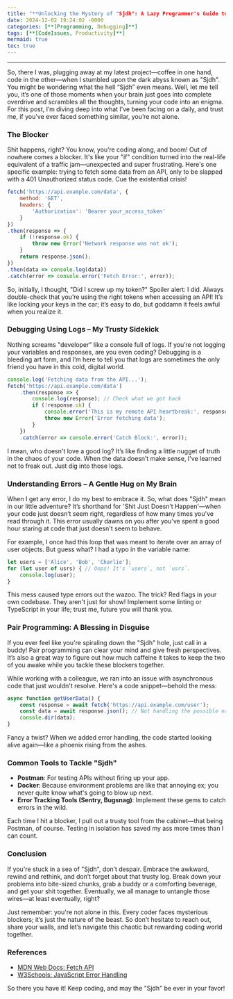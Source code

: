 ```yaml
---
title: "**Unlocking the Mystery of "Sjdh": A Lazy Programmer's Guide to Handling Incoming Blockers**"
date: 2024-12-02 19:24:02 -0000
categories: [**[Programming, Debugging]**]
tags: [**[CodeIssues, Productivity]**]
mermaid: true
toc: true
---
```


---

So, there I was, plugging away at my latest project—coffee in one hand, code in the other—when I stumbled upon the dark abyss known as "Sjdh". You might be wondering what the hell “Sjdh” even means. Well, let me tell you, it’s one of those moments when your brain just goes into complete overdrive and scrambles all the thoughts, turning your code into an enigma. For this post, I’m diving deep into what I’ve been facing on a daily, and trust me, if you've ever faced something similar, you’re not alone.

### The Blocker

Shit happens, right? You know, you’re coding along, and boom! Out of nowhere comes a blocker. It's like your "if" condition turned into the real-life equivalent of a traffic jam—unexpected and super frustrating. Here's one specific example: trying to fetch some data from an API, only to be slapped with a 401 Unauthorized status code. Cue the existential crisis!

```javascript
fetch('https://api.example.com/data', {
    method: 'GET',
    headers: {
        'Authorization': 'Bearer your_access_token'
    }
})
.then(response => {
    if (!response.ok) {
        throw new Error('Network response was not ok');
    }
    return response.json();
})
.then(data => console.log(data))
.catch(error => console.error('Fetch Error:', error));
```

So, initially, I thought, "Did I screw up my token?" Spoiler alert: I did. Always double-check that you’re using the right tokens when accessing an API! It’s like locking your keys in the car; it’s easy to do, but goddamn it feels awful when you realize it.

### Debugging Using Logs – My Trusty Sidekick

Nothing screams "developer" like a console full of logs. If you’re not logging your variables and responses, are you even coding? Debugging is a bleeding art form, and I’m here to tell you that logs are sometimes the only friend you have in this cold, digital world.

```javascript
console.log('Fetching data from the API...');
fetch('https://api.example.com/data')
    .then(response => {
        console.log(response); // Check what we got back
        if (!response.ok) {
            console.error('This is my remote API heartbreak:', response.statusText);
            throw new Error('Error fetching data');
        }
    })
    .catch(error => console.error('Catch Block:', error));
```

I mean, who doesn't love a good log? It’s like finding a little nugget of truth in the chaos of your code. When the data doesn’t make sense, I've learned not to freak out. Just dig into those logs.

### Understanding Errors – A Gentle Hug on My Brain

When I get any error, I do my best to embrace it. So, what does "Sjdh" mean in our little adventure? It’s shorthand for 'Shit Just Doesn’t Happen'—when your code just doesn’t seem right, regardless of how many times you've read through it. This error usually dawns on you after you've spent a good hour staring at code that just doesn't seem to behave.

For example, I once had this loop that was meant to iterate over an array of user objects. But guess what? I had a typo in the variable name:

```javascript
let users = ['Alice', 'Bob', 'Charlie'];
for (let user of usrs) { // Oops! It's `users`, not `usrs`.
    console.log(user);
}
```

This mess caused type errors out the wazoo. The trick? Red flags in your own codebase. They aren't just for show! Implement some linting or TypeScript in your life; trust me, future you will thank you.

### Pair Programming: A Blessing in Disguise

If you ever feel like you're spiraling down the "Sjdh" hole, just call in a buddy! Pair programming can clear your mind and give fresh perspectives. It’s also a great way to figure out how much caffeine it takes to keep the two of you awake while you tackle these blockers together.

While working with a colleague, we ran into an issue with asynchronous code that just wouldn't resolve. Here's a code snippet—behold the mess:

```javascript
async function getUserData() {
    const response = await fetch('https://api.example.com/user');
    const data = await response.json(); // Not handling the possible errors here!
    console.dir(data); 
}
```

Fancy a twist? When we added error handling, the code started looking alive again—like a phoenix rising from the ashes.

### Common Tools to Tackle "Sjdh"

- **Postman**: For testing APIs without firing up your app.
- **Docker**: Because environment problems are like that annoying ex; you never quite know what's going to blow up next.
- **Error Tracking Tools (Sentry, Bugsnag)**: Implement these gems to catch errors in the wild.

Each time I hit a blocker, I pull out a trusty tool from the cabinet—that being Postman, of course. Testing in isolation has saved my ass more times than I can count.

### Conclusion

If you're stuck in a sea of "Sjdh", don’t despair. Embrace the awkward, rewind and rethink, and don’t forget about that trusty log. Break down your problems into bite-sized chunks, grab a buddy or a comforting beverage, and get your shit together. Eventually, we all manage to untangle those wires—at least eventually, right?

Just remember: you're not alone in this. Every coder faces mysterious blockers; it’s just the nature of the beast. So don’t hesitate to reach out, share your walls, and let’s navigate this chaotic but rewarding coding world together.

### References

- [MDN Web Docs: Fetch API](https://developer.mozilla.org/en-US/docs/Web/API/Fetch_API)
- [W3Schools: JavaScript Error Handling](https://www.w3schools.com/js/js_errors.asp)

So there you have it! Keep coding, and may the "Sjdh" be ever in your favor!
